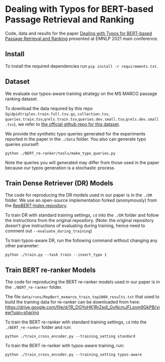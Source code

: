 # Dealing with Typos for BERT-based Passage Retrieval and Ranking

Code, data and results for the paper [Dealing with Typos for BERT-based Passage Retrieval and Ranking](https://arxiv.org/pdf/2108.12139.pdf) presented at EMNLP 2021 main conference.


## Install
To install the required dependencies run `pip install -r requirements.txt`.

## Dataset
We evaluate our typos-aware training strategy on the MS MARCO passage ranking dataset. 

To download the data required by this repo (`qidpidtriples.train.full.tsv.gz`, `collection.tsv`, `queries.train.tsv`,`qrels.train.tsv`,`queries.dev.small.tsv`,`qrels.dev.small.tsv`), we refer to [the official github repo for this dataset](https://github.com/microsoft/MSMARCO-Passage-Ranking).

We provide the synthetic typo queries generated for the experiments reported in the paper in the `./data` folder. You also can generate typo queries yourself:

```
python ./BERT_re-ranker/tools/make_typo_queries.py
```

Note the queries you will generated may differ from those used in the paper because our typos generation is a stochastic process.

## Train Dense Retriever (DR) Models
The code for reproducing the DR models used in our paper is in the `./DR` folder.
We use an open-source implementation forked (anonymously) from the [RepBERT-Index repository](https://github.com/jingtaozhan/RepBERT-Index).

To train DR with standard training settings, `cd` into the `./DR` folder and follow the instructions from the original repository. (Note: the original repository doesn't give instructions of evaluating during training, hence need to comment out `--evaluate_during_training`)

To train typos-aware DR, run the following command without changing any other parameter:
 
```
python ./train.py --task train --insert_typo 1
```

## Train BERT re-ranker Models
The code for reproducing the BERT re-ranker models used in our paper is in the `./BERT_re-ranker` folder. 

The file `data/runs/RepBert_msmarco_train_top1000_results.txt` that used to build the training data for re-ranker can be downloaded from here: https://drive.google.com/file/d/1R_DGYoHK1RrZedl_GvNcmJFLsnm9GkPB/view?usp=sharing 

To train the BERT re-ranker with standard training settings, `cd` into the `./BERT_re-ranker` folder and run:

```
python ./train_cross_encoder.py --training_setting standard
```

To train the BERT re-ranker with typos-aware training, run:

```
python ./train_cross_encoder.py --training_setting typos-aware
```



